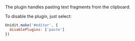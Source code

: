 The plugin handles pasting text fragments from the clipboard.

To disable the plugin, just select:
```js
Unidit.make('#editor', {
  disablePlugins: ['paste']
})
```
